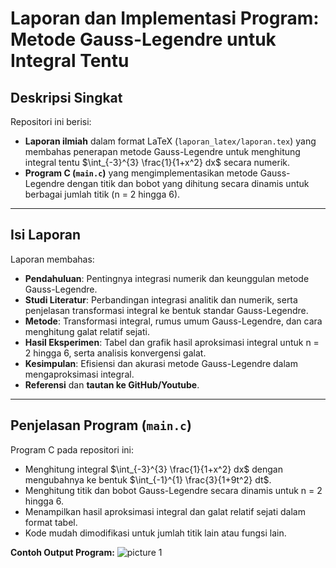 # Laporan dan Implementasi Program: Metode Gauss-Legendre untuk Integral Tentu

## Deskripsi Singkat

Repositori ini berisi:
- **Laporan ilmiah** dalam format LaTeX (`laporan_latex/laporan.tex`) yang membahas penerapan metode Gauss-Legendre untuk menghitung integral tentu $\int_{-3}^{3} \frac{1}{1+x^2} dx$ secara numerik.
- **Program C (`main.c`)** yang mengimplementasikan metode Gauss-Legendre dengan titik dan bobot yang dihitung secara dinamis untuk berbagai jumlah titik (n = 2 hingga 6).

---

## Isi Laporan

Laporan membahas:
- **Pendahuluan**: Pentingnya integrasi numerik dan keunggulan metode Gauss-Legendre.
- **Studi Literatur**: Perbandingan integrasi analitik dan numerik, serta penjelasan transformasi integral ke bentuk standar Gauss-Legendre.
- **Metode**: Transformasi integral, rumus umum Gauss-Legendre, dan cara menghitung galat relatif sejati.
- **Hasil Eksperimen**: Tabel dan grafik hasil aproksimasi integral untuk n = 2 hingga 6, serta analisis konvergensi galat.
- **Kesimpulan**: Efisiensi dan akurasi metode Gauss-Legendre dalam mengaproksimasi integral.
- **Referensi** dan **tautan ke GitHub/Youtube**.

---

## Penjelasan Program (`main.c`)

Program C pada repositori ini:
- Menghitung integral $\int_{-3}^{3} \frac{1}{1+x^2} dx$ dengan mengubahnya ke bentuk $\int_{-1}^{1} \frac{3}{1+9t^2} dt$.
- Menghitung titik dan bobot Gauss-Legendre secara dinamis untuk n = 2 hingga 6.
- Menampilkan hasil aproksimasi integral dan galat relatif sejati dalam format tabel.
- Kode mudah dimodifikasi untuk jumlah titik lain atau fungsi lain.

**Contoh Output Program:**
![picture 1](https://i.imgur.com/0qypuNt.png)  
